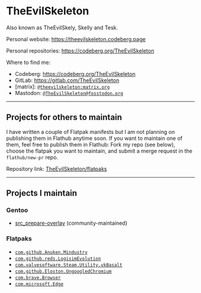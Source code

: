 # TheEvilSkeleton

Also known as TheEvilSkely, Skelly and Tesk.

Personal website: https://theevilskeleton.codeberg.page

Personal repositories: https://codeberg.org/TheEvilSkeleton

Where to find me:
- Codeberg: https://codeberg.org/TheEvilSkeleton
- GitLab: https://gitlab.com/TheEvilSkeleton
- \[matrix\]: [`@theevilskeleton:matrix.org`](https://matrix.to/#/@theevilskeleton:matrix.org)
- Mastodon: <a rel="me" href="https://fosstodon.org/@TheEvilSkeleton"><code>@TheEvilSkeleton@fosstodon.org</code></a>

---

## Projects for others to maintain

I have written a couple of Flatpak manifests but I am not planning on publishing them in Flathub anytime soon. If you want to maintain one of them, feel free to publish them in Flathub: Fork my repo (see below), choose the flatpak you want to maintain, and submit a merge request in the `flathub/new-pr` repo.

Repository link: [TheEvilSkeleton/flatpaks](https://github.com/TheEvilSkeleton/flatpaks)

---

## Projects I maintain

### Gentoo
- [src_prepare-overlay](https://gitlab.com/src_prepare/src_prepare-overlay) (community-maintained)

### Flatpaks
- [`com.github.Anuken.Mindustry`](https://github.com/flathub/com.github.Anuken.Mindustry)
- [`com.github.reds.LogisimEvolution`](https://github.com/flathub/com.github.reds.LogisimEvolution)
- [`com.valvesoftware.Steam.Utility.vkBasalt`](https://github.com/flathub/com.valvesoftware.Steam.Utility.vkBasalt)
- [`com.github.Eloston.UngoogledChromium`](https://github.com/flathub/com.github.Eloston.UngoogledChromium)
- [`com.brave.Browser`](https://github.com/flathub/com.brave.Browser)
- [`com.microsoft.Edge`](https://github.com/flathub/com.microsoft.Edge)
